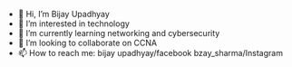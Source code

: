 - 👋 Hi, I’m Bijay Upadhyay
- 👀 I’m interested in technology
- 🌱 I’m currently learning networking and cybersecurity
- 💞️ I’m looking to collaborate on CCNA
- 📫 How to reach me: bijay upadhyay/facebook
                      bzay_sharma/Instagram

<!---
BijayUpadhyay/BijayUpadhyay is a ✨ special ✨ repository because its `README.md` (this file) appears on your GitHub profile.
You can click the Preview link to take a look at your changes.
--->
